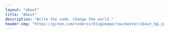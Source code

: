 ```yaml
---
layout: "about"
title: "About"
description: "Write the code. Change the world."
header-img: "https://gitee.com/coderzc/blogimage/raw/master/about_bg.jpg"
---
```

